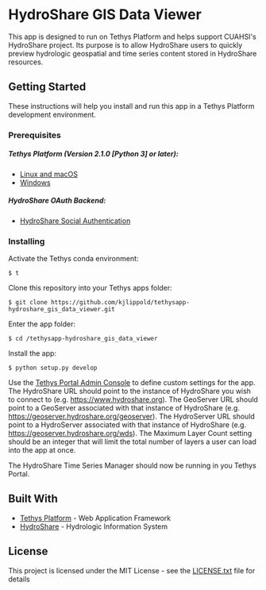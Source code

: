 # HydroShare GIS Data Viewer

This app is designed to run on Tethys Platform and helps support CUAHSI's HydroShare project. Its purpose is to allow HydroShare users to quickly preview hydrologic geospatial and time series content stored in HydroShare resources.

## Getting Started

These instructions will help you install and run this app in a Tethys Platform development environment.

### Prerequisites

##### Tethys Platform (Version 2.1.0 [Python 3] or later):
* [Linux and macOS](http://docs.tethysplatform.org/en/stable/installation/linux_and_mac.html)
* [Windows](http://docs.tethysplatform.org/en/stable/installation/windows.html)

##### HydroShare OAuth Backend:
* [HydroShare Social Authentication](http://docs.tethysplatform.org/en/stable/tethys_portal/social_auth.html#hydroshare)

### Installing

Activate the Tethys conda environment:
```
$ t
```

Clone this repository into your Tethys apps folder:
```
$ git clone https://github.com/kjlippold/tethysapp-hydroshare_gis_data_viewer.git
```

Enter the app folder:
```
$ cd /tethysapp-hydroshare_gis_data_viewer
```

Install the app:
```
$ python setup.py develop
```

Use the [Tethys Portal Admin Console](http://docs.tethysplatform.org/en/stable/installation/web_admin_setup.html) to define custom settings for the app. The HydroShare URL should point to the instance of HydroShare you wish to connect to (e.g. https://www.hydroshare.org). The GeoServer URL should point to a GeoServer associated with that instance of HydroShare (e.g. https://geoserver.hydroshare.org/geoserver). The HydroServer URL should point to a HydroServer associated with that instance of HydroShare (e.g. https://geoserver.hydroshare.org/wds). The Maximum Layer Count setting should be an integer that will limit the total number of layers a user can load into the app at once.

The HydroShare Time Series Manager should now be running in you Tethys Portal.

## Built With

* [Tethys Platform](http://www.tethysplatform.org) - Web Application Framework
* [HydroShare](https://www.hydroshare.org/) - Hydrologic Information System

## License

This project is licensed under the MIT License - see the [LICENSE.txt](LICENSE.txt) file for details